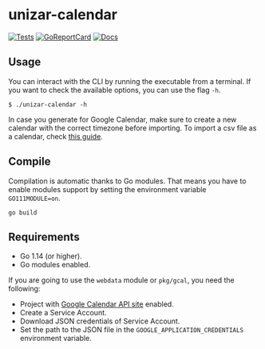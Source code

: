# unizar-calendar

[![Tests](https://github.com/xzebra/unizar-calendar/workflows/tests/badge.svg)](https://github.com/xzebra/unizar-calendar/actions?query=workflow%3Atests)
[![GoReportCard](https://goreportcard.com/badge/github.com/xzebra/unizar-calendar?.svg)](https://goreportcard.com/report/github.com/xzebra/unizar-calendar)
[![Docs](https://godoc.org/github.com/xzebra/unizar-calendar?status.svg)](https://godoc.org/github.com/xzebra/unizar-calendar)

## Usage

You can interact with the CLI by running the executable from a
terminal. If you want to check the available options, you can use the
flag `-h`.

    $ ./unizar-calendar -h

In case you generate for Google Calendar, make sure to create a new
calendar with the correct timezone before importing. To import a csv
file as a calendar, check [this guide](https://support.google.com/calendar/answer/37118?co=GENIE.Platform%3DDesktop&hl=en).

## Compile

Compilation is automatic thanks to Go modules. That means you have to
enable modules support by setting the environment variable
`GO111MODULE=on`.

    go build

## Requirements

-   Go 1.14 (or higher).
-   Go modules enabled.

If you are going to use the `webdata` module or `pkg/gcal`, you need
the following:
-   Project with [Google Calendar API site](https://developers.google.com/calendar/quickstart/go) enabled.
-   Create a Service Account.
-   Download JSON credentials of Service Account.
-   Set the path to the JSON file in the
    `GOOGLE_APPLICATION_CREDENTIALS` environment variable.

